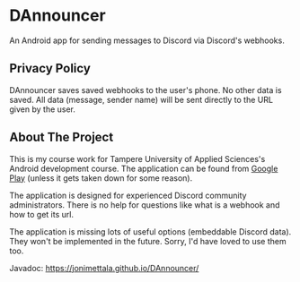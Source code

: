 # DAnnouncer
An Android app for sending messages to Discord via Discord's webhooks.

## Privacy Policy

DAnnouncer saves saved webhooks to the user's phone. No other data is saved. All data (message, sender name) will be sent directly to the URL given by the user.

## About The Project

This is my course work for Tampere University of Applied Sciences's Android development course. The application can be found from [Google Play](https://play.google.com/store/apps/details?id=wtf.joni.dannouncer) (unless it gets taken down for some reason).

The application is designed for experienced Discord community administrators. There is no help for questions like what is a webhook and how to get its url.

The application is missing lots of useful options (embeddable Discord data). They won't be implemented in the future. Sorry, I'd have loved to use them too.

Javadoc: https://jonimettala.github.io/DAnnouncer/
